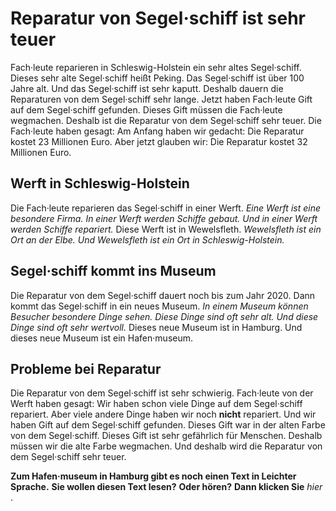 # Reparatur von Segel·schiff ist sehr teuer

Fach·leute reparieren in Schleswig-Holstein ein sehr altes Segel·schiff. Dieses sehr alte Segel·schiff heißt Peking. Das Segel·schiff ist über 100 Jahre alt. Und das Segel·schiff ist sehr kaputt. Deshalb dauern die Reparaturen von dem Segel·schiff sehr lange. Jetzt haben Fach·leute Gift auf dem Segel·schiff gefunden. Dieses Gift müssen die Fach·leute wegmachen. Deshalb ist die Reparatur von dem Segel·schiff sehr teuer. Die Fach·leute haben gesagt: Am Anfang haben wir gedacht: Die Reparatur kostet 23 Millionen Euro. Aber jetzt glauben wir: Die Reparatur kostet 32 Millionen Euro. 

## Werft in Schleswig-Holstein
Die Fach·leute reparieren das Segel·schiff in einer Werft. 
*Eine Werft ist eine besondere Firma.* 
*In einer Werft werden Schiffe gebaut.* 
*Und in einer Werft werden Schiffe repariert.* Diese Werft ist in Wewelsfleth. 
*Wewelsfleth ist ein Ort an der Elbe.* 
*Und Wewelsfleth ist ein Ort in Schleswig-Holstein.* 

## Segel·schiff kommt ins Museum
Die Reparatur von dem Segel·schiff dauert noch bis zum Jahr 2020. Dann kommt das Segel·schiff in ein neues Museum. 
*In einem Museum können Besucher besondere Dinge sehen.* 
*Diese Dinge sind oft sehr alt.* 
*Und diese Dinge sind oft sehr wertvoll.* Dieses neue Museum ist in Hamburg. Und dieses neue Museum ist ein Hafen·museum. 

## Probleme bei Reparatur
Die Reparatur von dem Segel·schiff ist sehr schwierig. Fach·leute von der Werft haben gesagt: Wir haben schon viele Dinge auf dem Segel·schiff repariert. Aber viele andere Dinge haben wir noch **nicht** repariert. Und wir haben Gift auf dem Segel·schiff gefunden. Dieses Gift war in der alten Farbe von dem Segel·schiff. Dieses Gift ist sehr gefährlich für Menschen. Deshalb müssen wir die alte Farbe wegmachen. Und deshalb wird die Reparatur von dem Segel·schiff sehr teuer. 

**Zum Hafen·museum in Hamburg gibt es noch einen Text in Leichter Sprache.** 
**Sie wollen diesen Text lesen?** **Oder hören?**  **Dann klicken Sie**  *hier* . 
